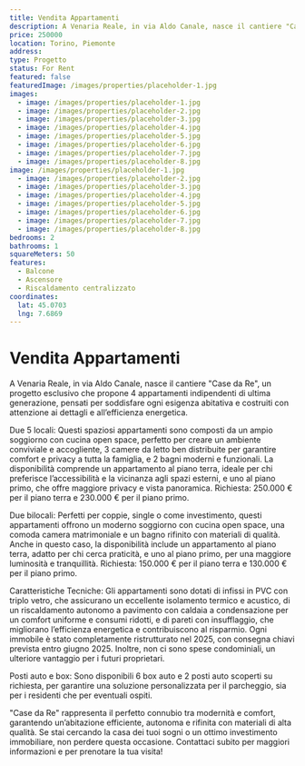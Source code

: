 ```yaml
---
title: Vendita Appartamenti 
description: A Venaria Reale, in via Aldo Canale, nasce il cantiere "Case da Re", un progetto esclusivo che propone 4 appartamenti indipendenti di ultima generazione, pensati per soddisfare ogni esigenza abitativa e costruiti con attenzione ai dettagli e all’efficienza energetica.
price: 250000
location: Torino, Piemonte
address: 
type: Progetto
status: For Rent
featured: false
featuredImage: /images/properties/placeholder-1.jpg
images:
  - image: /images/properties/placeholder-1.jpg
  - image: /images/properties/placeholder-2.jpg
  - image: /images/properties/placeholder-3.jpg
  - image: /images/properties/placeholder-4.jpg
  - image: /images/properties/placeholder-5.jpg
  - image: /images/properties/placeholder-6.jpg
  - image: /images/properties/placeholder-7.jpg
  - image: /images/properties/placeholder-8.jpg
image: /images/properties/placeholder-1.jpg
  - image: /images/properties/placeholder-2.jpg
  - image: /images/properties/placeholder-3.jpg
  - image: /images/properties/placeholder-4.jpg
  - image: /images/properties/placeholder-5.jpg
  - image: /images/properties/placeholder-6.jpg
  - image: /images/properties/placeholder-7.jpg
  - image: /images/properties/placeholder-8.jpg
bedrooms: 2
bathrooms: 1
squareMeters: 50
features:
  - Balcone
  - Ascensore
  - Riscaldamento centralizzato
coordinates:
  lat: 45.0703
  lng: 7.6869
---
```


# Vendita Appartamenti 

A Venaria Reale, in via Aldo Canale, nasce il cantiere "Case da Re", un progetto esclusivo che propone 4 appartamenti indipendenti di ultima generazione, pensati per soddisfare ogni esigenza abitativa e costruiti con attenzione ai dettagli e all’efficienza energetica.
  
  Due 5 locali: Questi spaziosi appartamenti sono composti da un ampio soggiorno con cucina open space, perfetto per creare un ambiente conviviale e accogliente, 3 camere da letto ben distribuite per garantire comfort e privacy a tutta la famiglia, e 2 bagni moderni e funzionali. La disponibilità comprende un appartamento al piano terra, ideale per chi preferisce l’accessibilità e la vicinanza agli spazi esterni, e uno al piano primo, che offre maggiore privacy e vista panoramica. Richiesta: 250.000 € per il piano terra e 230.000 € per il piano primo.
  
  Due bilocali: Perfetti per coppie, single o come investimento, questi appartamenti offrono un moderno soggiorno con cucina open space, una comoda camera matrimoniale e un bagno rifinito con materiali di qualità. Anche in questo caso, la disponibilità include un appartamento al piano terra, adatto per chi cerca praticità, e uno al piano primo, per una maggiore luminosità e tranquillità. Richiesta: 150.000 € per il piano terra e 130.000 € per il piano primo.
  
  Caratteristiche Tecniche: Gli appartamenti sono dotati di infissi in PVC con triplo vetro, che assicurano un eccellente isolamento termico e acustico, di un riscaldamento autonomo a pavimento con caldaia a condensazione per un comfort uniforme e consumi ridotti, e di pareti con insufflaggio, che migliorano l’efficienza energetica e contribuiscono al risparmio. Ogni immobile è stato completamente ristrutturato nel 2025, con consegna chiavi prevista entro giugno 2025. Inoltre, non ci sono spese condominiali, un ulteriore vantaggio per i futuri proprietari.
  
  Posti auto e box: Sono disponibili 6 box auto e 2 posti auto scoperti su richiesta, per garantire una soluzione personalizzata per il parcheggio, sia per i residenti che per eventuali ospiti.
  
  "Case da Re" rappresenta il perfetto connubio tra modernità e comfort, garantendo un’abitazione efficiente, autonoma e rifinita con materiali di alta qualità. Se stai cercando la casa dei tuoi sogni o un ottimo investimento immobiliare, non perdere questa occasione. Contattaci subito per maggiori informazioni e per prenotare la tua visita!


